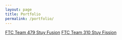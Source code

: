 ```yaml
---
layout: page
title: Portfolio
permalink: /portfolio/
---
```


[FTC Team 479 Stuy Fusion](fusion479.github.io)
[FTC Team 310 Stuy Fission](fission310.github.io)
